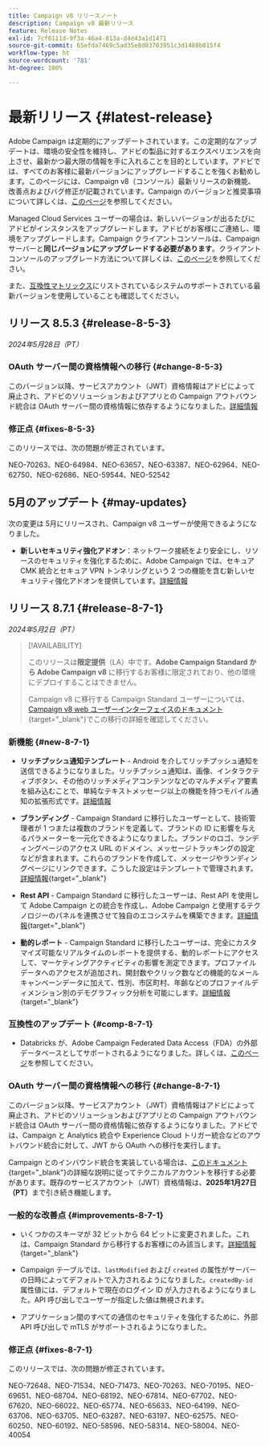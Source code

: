 ```yaml
---
title: Campaign v8 リリースノート
description: Campaign v8 最新リリース
feature: Release Notes
exl-id: 7cf8111d-9f3a-46a4-813a-d4e43a1d1471
source-git-commit: 65efda7469c5ad35e8d03703951c3d1480b015f4
workflow-type: ht
source-wordcount: '781'
ht-degree: 100%

---
```


# 最新リリース {#latest-release}

Adobe Campaign は定期的にアップデートされています。この定期的なアップデートは、環境の安全性を維持し、アドビの製品に対するエクスペリエンスを向上させ、最新かつ最大限の情報を手に入れることを目的としています。アドビでは、すべてのお客様に最新バージョンにアップグレードすることを強くお勧めします。このページには、Campaign v8（コンソール）最新リリースの新機能、改善点およびバグ修正が記載されています。Campaign のバージョンと推奨事項について詳しくは、[このページ](upgrades.md)を参照してください。

Managed Cloud Services ユーザーの場合は、新しいバージョンが出るたびにアドビがインスタンスをアップグレードします。アドビがお客様にご連絡し、環境をアップグレードします。Campaign クライアントコンソールは、Campaign サーバーと&#x200B;**同じバージョンにアップグレードする必要があります**。クライアントコンソールのアップグレード方法について詳しくは、[このページ](../start/connect.md#upgrade-ac-console)を参照してください。

また、[互換性マトリックス](compatibility-matrix.md)にリストされているシステムのサポートされている最新バージョンを使用していることも確認してください。

## リリース 8.5.3 {#release-8-5-3}

_2024年5月28日（PT）_

### OAuth サーバー間の資格情報への移行 {#change-8-5-3}

このバージョン以降、サービスアカウント（JWT）資格情報はアドビによって廃止され、アドビのソリューションおよびアプリとの Campaign アウトバウンド統合は OAuth サーバー間の資格情報に依存するようになりました。[詳細情報](#change-8-7-1)

### 修正点 {#fixes-8-5-3}

このリリースでは、次の問題が修正されています。

NEO-70263、NEO-64984、NEO-63657、NEO-63387、NEO-62964、NEO-62750、NEO-62686、NEO-59544、NEO-52542


## 5月のアップデート {#may-updates}

次の変更は 5月にリリースされ、Campaign v8 ユーザーが使用できるようになりました。

* **新しいセキュリティ強化アドオン**：ネットワーク接続をより安全にし、リソースのセキュリティを強化するために、Adobe Campaign では、セキュア CMK 統合とセキュア VPN トンネリングという 2 つの機能を含む新しいセキュリティ強化アドオンを提供しています。[詳細情報](../config/enhanced-security.md)


## リリース 8.7.1 {#release-8-7-1}

_2024年5月2日（PT）_

>[!AVAILABILITY]
>
>このリリースは&#x200B;**限定提供**（LA）中です。**Adobe Campaign Standard から Adobe Campaign v8** に移行するお客様に限定されており、他の環境にデプロイすることはできません。
>
>Campaign v8 に移行する Campaign Standard ユーザーについては、[Campaign v8 web ユーザーインターフェイスのドキュメント](https://experienceleague.adobe.com/ja/docs/campaign-web/v8/release-notes/acs-migration){target="_blank"}でこの移行の詳細を確認してください。

### 新機能 {#new-8-7-1}

* **リッチプッシュ通知テンプレート** - Android を介してリッチプッシュ通知を送信できるようになりました。リッチプッシュ通知は、画像、インタラクティブボタン、その他のリッチメディアコンテンツなどのマルチメディア要素を組み込むことで、単純なテキストメッセージ以上の機能を持つモバイル通知の拡張形式です。[詳細情報](../send/rich-push.md)

* **ブランディング** - Campaign Standard に移行したユーザーとして、技術管理者が 1 つまたは複数のブランドを定義して、ブランドの ID に影響を与えるパラメーターを一元化できるようになりました。ブランドのロゴ、ランディングページのアクセス URL のドメイン、メッセージトラッキングの設定などが含まれます。これらのブランドを作成して、メッセージやランディングページにリンクできます。こうした設定はテンプレートで管理されます。[詳細情報](https://experienceleague.adobe.com/docs/experience-cloud/campaign/branding/branding-gs.html?lang=ja){target="_blank"}

* **Rest API** - Campaign Standard に移行したユーザーは、Rest API を使用して Adobe Campaign との統合を作成し、Adobe Campaign と使用するテクノロジーのパネルを連携させて独自のエコシステムを構築できます。[詳細情報](https://experienceleague.adobe.com/docs/experience-cloud/campaign/apis/get-started-apis.html?lang=ja){target="_blank"}

* **動的レポート** - Campaign Standard に移行したユーザーは、完全にカスタマイズ可能なリアルタイムのレポートを提供する、動的レポートにアクセスして、マーケティングアクティビティの影響を測定できます。プロファイルデータへのアクセスが追加され、開封数やクリック数などの機能的なメールキャンペーンデータに加えて、性別、市区町村、年齢などのプロファイルディメンション別のデモグラフィック分析を可能にします。[詳細情報](https://experienceleague.adobe.com/docs/experience-cloud/campaign/reporting/get-started-reporting.html?lang=ja){target="_blank"}

### 互換性のアップデート {#comp-8-7-1}

* Databricks が、Adobe Campaign Federated Data Access（FDA）の外部データベースとしてサポートされるようになりました。詳しくは、[このページ](compatibility-matrix.md#FederatedDataAccessFDA)を参照してください。

### OAuth サーバー間の資格情報への移行 {#change-8-7-1}

このバージョン以降、サービスアカウント（JWT）資格情報はアドビによって廃止され、アドビのソリューションおよびアプリとの Campaign アウトバウンド統合は OAuth サーバー間の資格情報に依存するようになりました。アドビでは、Campaign と Analytics 統合や Experience Cloud トリガー統合などのアウトバウンド統合に対して、JWT から OAuth への移行を実行します。

Campaign とのインバウンド統合を実装している場合は、[このドキュメント](https://developer.adobe.com/developer-console/docs/guides/authentication/ServerToServerAuthentication/migration/){target="_blank"}の詳細な説明に従ってテクニカルアカウントを移行する必要があります。既存のサービスアカウント（JWT）資格情報は、**2025年1月27日（PT）**&#x200B;まで引き続き機能します。

### 一般的な改善点 {#improvements-8-7-1}

* いくつかのスキーマが 32 ビットから 64 ビットに変更されました。これは、Campaign Standard から移行するお客様にのみ該当します。[詳細情報](https://experienceleague.adobe.com/docs/experience-cloud/campaign/technotes/64-bit-tables.html?lang=ja){target="_blank"}

* Campaign テーブルでは、`lastModified` および `created` の属性がサーバーの日時によってデフォルトで入力されるようになりました。`createdBy-id` 属性値には、デフォルトで現在のログイン ID が入力されるようになりました。API 呼び出しでユーザーが指定した値は無視されます。<!--This configuration can be changed in the Campaign server configuration file. As a Managed Cloud Services customer, you must reach out to Adobe to change this default configuration.-->

* アプリケーション間のすべての通信のセキュリティを強化するために、外部 API 呼び出しで mTLS がサポートされるようになりました。

### 修正点 {#fixes-8-7-1}

このリリースでは、次の問題が修正されています。

NEO-72648、NEO-71534、NEO-71473、NEO-70263、NEO-70195、NEO-69651、NEO-68704、NEO-68192、NEO-67814、NEO-67702、NEO-67620、NEO-66022、NEO-65774、NEO-65633、NEO-64199、NEO-63706、NEO-63705、NEO-63287、NEO-63197、NEO-62575、NEO-60250、NEO-60192、NEO-58596、NEO-58314、NEO-58004、NEO-40054

